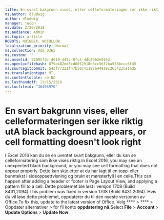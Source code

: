 ```yaml
---
title: En svart bakgrunn vises, eller celleformateringen ser ikke riktig ut
ms.author: dludwig
author: dludwig
manager: jecon
ms.date: 2/26/2018
ms.audience: Admin
ms.topic: article
ROBOTS: NOINDEX, NOFOLLOW
localization_priority: Normal
ms.collection: Adm_O365
ms.custom: ''
ms.assetid: 92095f9c-4610-443c-8fc4-ddc49b2e6162
ms.openlocfilehash: 879e482ed3cd80f2918e3cc56f2ba555bccc6f45
ms.sourcegitcommit: b43f77221f47b50c41197a448a9c26c423ce1ad5
ms.translationtype: MT
ms.contentlocale: nb-NO
ms.lasthandoff: 11/15/2019
ms.locfileid: "36495976"
---
```

# <a name="a-black-background-appears-or-cell-formatting-doesnt-look-right"></a><span data-ttu-id="d90ca-102">En svart bakgrunn vises, eller celleformateringen ser ikke riktig ut</span><span class="sxs-lookup"><span data-stu-id="d90ca-102">A black background appears, or cell formatting doesn't look right</span></span>

<span data-ttu-id="d90ca-103">I Excel 2016 kan du se en uventet svart bakgrunn, eller du kan se celleformatering som ikke vises riktig.</span><span class="sxs-lookup"><span data-stu-id="d90ca-103">In Excel 2016, you may see an unexpected black background, or you may see cell formatting that does not appear properly.</span></span> <span data-ttu-id="d90ca-104">Dette kan skje etter at du har lagt til en topp-eller bunntekst i sideoppsettvisning og brukt et mønsterfyll i en celle.</span><span class="sxs-lookup"><span data-stu-id="d90ca-104">This can happen after adding a header or footer in Page Layout View, and applying a pattern fill to a cell.</span></span> <span data-ttu-id="d90ca-105">Dette problemet ble løst i versjon 1708 (Build 8431,2094).</span><span class="sxs-lookup"><span data-stu-id="d90ca-105">This problem was fixed in version 1708 (Build 8431.2094).</span></span> <span data-ttu-id="d90ca-106">Hvis du vil løse dette problemet, oppdaterer du til den nyeste versjonen av Office.</span><span class="sxs-lookup"><span data-stu-id="d90ca-106">To fix this, update to the latest version of Office.</span></span> <span data-ttu-id="d90ca-107">Velg \*\*\*\* \> \*\*\*\* \> Oppdater alternativer \> for fil konto **oppdatering** **nå**.</span><span class="sxs-lookup"><span data-stu-id="d90ca-107">Select **File** \> **Account** \> **Update Options** \> **Update Now**.</span></span>
  


